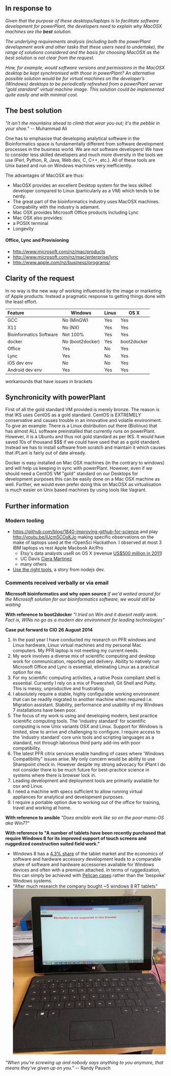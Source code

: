 ## In response to

*Given that the purpose of these desktops/laptops is to facilitate software development for powerPlant, the developers need to explain why MacOSX machines are the* ***best*** *solution.*
 
*The underlying requirements analysis (including both the powerPlant development work and other tasks that these users need to undertake), the range of solutions considered and the basis for choosing MacOSX as the best solution is not clear from the request.*
 
*How, for example, would software versions and permissions in the MacOSX desktop be kept synchronised with those in powerPlant? An alternative possible solution would be for virtual machines on the developer’s (Windows) desktops to be periodically refreshed from a powerPlant server “gold standard” virtual machine image. This solution could be implemented quite easily and with minimal cost.*

## The **best** solution

 *"It isn't the mountains ahead to climb that wear you out; it's the pebble in your shoe."* -- Muhammad Ali

One has to emphasise that developing analytical software in the Bioinformatics space is fundamentally different from software development processes in the business world. We are not software developers! We have to consider less skilled developers and much more diversity in the 
tools we use (Perl, Python, R, Java, Web dev, C, C++, etc.). All of these tools are Unix based and run on Windows machines very inefficiently. 

The advantages of MacOSX are thus:

* MacOSX provides an excellent Desktop system for the less skilled developer compared to Linux (particularly as a VM)  which tends to be nerdy. 
* The great part of the bioinformatics industry uses MacOSX machines. Compability with the industry is adamant.
* Mac OSX provides Microsoft Office products including Lync
* Mac OSX also provides:
*   a POSIX terminal
*   Longevity


#### Office, Lync and Provisioning

* http://www.microsoft.com/nz/mac/products
* http://www.microsoft.com/nz/mac/enterprise/lync
* http://www.apple.com/nz/business/programs/

## Clarity of the request

In no way is the new way of working influenced by the image or marketing of Apple products. Instead a pragmatic response to getting things done with the least effort.

| Feature | Windows | Linux | OS X |
|:--------|---------|-------|------|
| GCC     | No (MinGW) | Yes | Yes |
| X11     | No (NX)    | Yes | Yes |
| Bioinformatics Software | Not 100% | Yes | Yes |
| docker  | No (boot2docker) | Yes | boot2docker |
| Office  | Yes     | No | Yes |
| Lync    | Yes     | No | Yes |
| iOS dev env | No | No | Yes |
| Android dev env | Yes | Yes | Yes |

workarounds that have issues in brackets

## Synchronicity with powerPlant

First of all the gold standard VM provided is merely bronze. The reason is that IKS uses CentOS as a gold standard. CentOS is EXTREMELY conservative 
and causes trouble in an innovative and volatile environment. To give an example: There is a Linux distribution out there (Biolinux) 
that has almost ALL software preinstalled that currently runs on powerPlant. However,  it is a Ubuntu and thus not gold standard as per IKS. 
It would have saved 10s of thousand $$$ if we could have used that as a gold standard. Instead we has to install software from scratch and 
maintain it which causes that iPLant is fairly out of date already.

Docker is easy installed on Mac OSX machines (in the contrary to windows) and will help us keeping in sync with powerPlant. However, 
even if we should need a CentOS VM "gold" standard on our Desktops for development purposes this can be easily done on a Mac OSX machine as well. 
Further, we would even prefer doing this on MacOSX as virtualisation is much easier on Unix based machines by using tools like Vagrant.


## Further information

### Modern tooling

* https://github.com/blog/1840-improving-github-for-science and play http://youtu.be/iUcm5COsKJo making specific observations on the make of laptops used at the rOpenSci Hackathon. I observed at most 3 IBM laptops vs rest Apple Macbook Air/Pro
  * Etsy's data analysts useR on OS X (revenue [US$500 million in 2011](http://en.wikipedia.org/wiki/Etsy))
  * UC Davis [Ciera Martinez](https://github.com/iamciera)
  * many others
* [Use the right tools](https://nostrongbeliefs.com/modern-tooling/), a story from nodejs dev. 

### Comments received verbally or via email

**Microsoft bioinformatics and why open source**
*If we'd waited around for the Microsoft solution for our bioinformatics software, we would still be waiting*

**With reference to boot2docker**
*"I tried on Win and it doesnt really work. Fact is, WINs  no go as a modern dev environment for leading technologies"*

**Case put forward to CIO 26 August 2014**

1. In the past year I have conducted my research on PFR windows and Linux hardware, Linux virtual machines and my personal Mac computers. My PFR laptop is not meeting my current needs. 
2. My work involves a diverse mix of scientific computing and desktop work for communication, reporting and delivery. Ability to natively run Microsoft Office and Lync is essential, eliminating Linux as a practical option for me.
3. For my scientific computing activities, a native Posix compliant shell is essential. Currently I rely on a mix of Powershell, Git Shell and Putty. This is messy, unproductive and frustrating.
4. I absolutely require a stable, highly configurable working environment that can be readily migrated to another machine when required i.e. Migration assistant. Stability, performance and usability of my Windows 7 installations have been poor. 
5. The focus of my work is using and developing modern, best practice scientific computing tools. The 'industry standard' for scientific computing is  now Unix variants OSX and Linux. Support for Windows is limited, slow to arrive and challenging to configure. I require  access to the 'industry standard' core unix tools and scripting languages as a standard, not through laborious third party add-ins with poor compatibility.
6. The latest PFR citrix services enable handling of cases where 'Windows Compatibility" issues arise. My only concern would be ability to use Sharepoint check in. However despite my strong advocacy for iPlant I do not consider there to be much future for best-practice science  in systems where there is  browser  lock in. 
7. Leading development and deployment tools are primarily available for osx and Linux. 
8. I need a machine with specs sufficient to allow running virtual appliances for analytical and development purposes.
9. I require  a portable option due to working out of the office for training, travel and working at home.

**With reference to ansible**
*"Does ansible work like so on the poor-mans-OS aka Win7?"*

**With reference to "A number of tablets have been recently purchased that require Windows 8 for its improved support of touch screens and ruggedized construction suited field work."**

* Windows 8 has a [4.3% share](http://tabtimes.com/resources/the-state-of-the-tablet-market/) of the tablet market and the economics of software and hardware accessory development leads to a comparable share of software and hardware accessories available for Windows devices and often with a premium attached. In terms of ruggedization, this can simply be achieved with [Pelican cases](http://www.pelicanprogear.com.au/products_pgs/ce2180.php) rather than the 'bespoke' Windows systems.
* "After much research the company bought ~5 windows 8 RT tablets" ![ebridaweb.png](ebridaweb.png)

 *"When you're screwing up and nobody says anything to you anymore, that means they've given up on you."* -- Randy Pausch 
